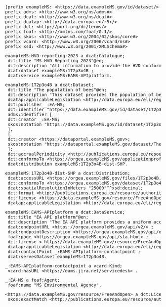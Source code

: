 <aside class='example'><pre class="text">[prefix exampleMS: &lt;https://data.exampleMS.gov/id/dataset/&gt;
prefix adms: &lt;http://www.w3.org/ns/adms#&gt;
prefix dcat: &lt;http://www.w3.org/ns/dcat#&gt;
prefix dcatap: &lt;http://data.europa.eu/r5r/&gt;
prefix dct: &lt;http://purl.org/dc/terms/&gt;
prefix foaf: &lt;http://xmlns.com/foaf/0.1/&gt;
prefix skos: &lt;http://www.w3.org/2004/02/skos/core#&gt;
prefix vcard: &lt;http://www.w3.org/2006/vcard/ns#&gt;
prefix xsd: &lt;http://www.w3.org/2001/XMLSchema#&gt;
</pre>

<pre class="text">exampleMS:HVD-reporting-2023 a dcat:Catalogue;
 dct:title "MS HVD Reporting 2023"@en;
 dct:description "All information to provide the HVD conformance assessment for MS"@en;
 dcat:dataset exampleMS:1T2p3o4B ;
 dcat:service exampleMS:EAMS-APIplatform.
</pre>

<pre class="text">exampleMS:1T2p3o4B a dcat:Dataset;
 dct:title "The population of bees"@en;
 dct:description "This dataset provides the population of bees based on a yearly inquiry held among beekeepers and farmers in spring."@en;
 dcatap:applicableLegislation &lt;http://data.europa.eu/eli/reg_impl/2023/138/oj&gt;, &lt;http://data.europa.eu/eli/dir/2007/2/2019-06-26&gt; ;
 dct:publisher _:EA-MS;
 dct:identifier "https://data.exampleMS.gov/id/dataset/1T2p3o4B";
 adms:identifier [
 dct:creator _:EA-MS;
 skos:notation "https://data.exampleMS.gov/id/dataset/1T2p3o4B"
 ],
 [
 dct:creator &lt;https://dataportal.exampleMS.gov&gt;;
 skos:notation "https://dataportal.exampleMS.gov/dataset/Thepopulationofbees";
 ];
 dct:accrualPeriodicity &lt;http://publications.europa.eu/resource/authority/frequency/BIENNIAL&gt;;
 dct:conformsTo &lt;https://orgea.exampleMS.gov/applicationprofile/populationOfInsects&gt;;
 dcat:distribution exampleMS:1T2p3o4B-dist-SHP.
</pre>

<pre class="text">exampleMS:1T2p3o4B-dist-SHP a dcat:Distribution;
 dcat:accessURL &lt;https://orgea.exampleMS.gov/files/1T2p3o4B.shp&gt; ;
 dct:conformsTo &lt;https://orgea.exampleMS.gov/dataset/1T2p3o4B/schema/shp&gt;;
 dcat:spatialResolutionInMeters "25000"^^xsd:decimal;
 dct:format &lt;http://publications.europa.eu/resource/authority/file-type/SHP&gt; ;
 dct:license &lt;https://data.exampleMS.gov/resource/FreeAndOpen&gt;;
 dcatap:applicableLegislation &lt;http://data.europa.eu/eli/reg_impl/2023/138/oj&gt;.
</pre>

<pre class="text">exampleMS:EAMS-APIplatform a dcat:DataService;
 dct:title "EA API platform"@en;
 dct:description "The EA API platform provides a uniform access to the real-time data collected by EA"@en;
 dcat:endpointURL &lt;https://orgea.exampleMS.gov/api/v2/&gt; ;
 dcat:endpointDescription &lt;https://orgea.exampleMS.gov/api/openAPI/index.html&gt; ;
 foaf:page &lt;https://orgea.exampleMS.gov/api/sla.html&gt; ;
 dct:license &lt; https://data.exampleMS.gov/resource/FreeAndOpen &gt; ;
 dcatap:applicableLegislation &lt;http://data.europa.eu/eli/reg_impl/2023/138/oj&gt; ;
 dcat:contactPoint _:EAMS-APIplatform-contactpoint ;
 dcat:servesDataset exampleMS:1T2p3o4B.
</pre>

<pre class="text">_:EAMS-APIplatform-contactpoint a vcard:Kind;
 vcard:hasURL &lt;https://eams.jira.net/servicedesk&gt; .
</pre>

<pre class="text">_:EA-MS a foaf:Agent;
 foaf:name "MS Environmental Agency".
</pre>

<pre class="text">&lt;https://data.exampleMS.gov/resource/FreeAndOpen&gt; a dct:LicenseDocument ;
 skos:exactMatch &lt;http://publications.europa.eu/resource/authority/licence/CC0&gt;.
</pre>

</aside>

